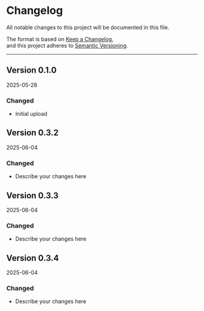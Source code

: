 # Changelog

All notable changes to this project will be documented in this file.

The format is based on [Keep a Changelog](https://keepachangelog.com/en/1.0.0/),  
and this project adheres to [Semantic Versioning](https://semver.org/).

---

## Version 0.1.0 
2025-05-28
### Changed
- Initial upload


## Version 0.3.2 
2025-06-04
### Changed
- Describe your changes here

## Version 0.3.3 
2025-06-04
### Changed
- Describe your changes here

## Version 0.3.4 
2025-06-04
### Changed
- Describe your changes here
